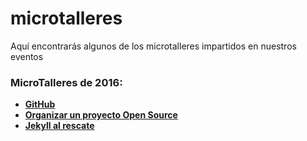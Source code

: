 # microtalleres
Aquí encontrarás algunos de los microtalleres impartidos en nuestros eventos

### MicroTalleres de 2016:
- **[GitHub](2016/github.md)**
- **[Organizar un proyecto Open Source](2016/organizar_un_proyecto_open_source.md)**
- **[Jekyll al rescate](http://ignaciodenuevo.com/speaking/jekyll-al-rescate.html#/)**
